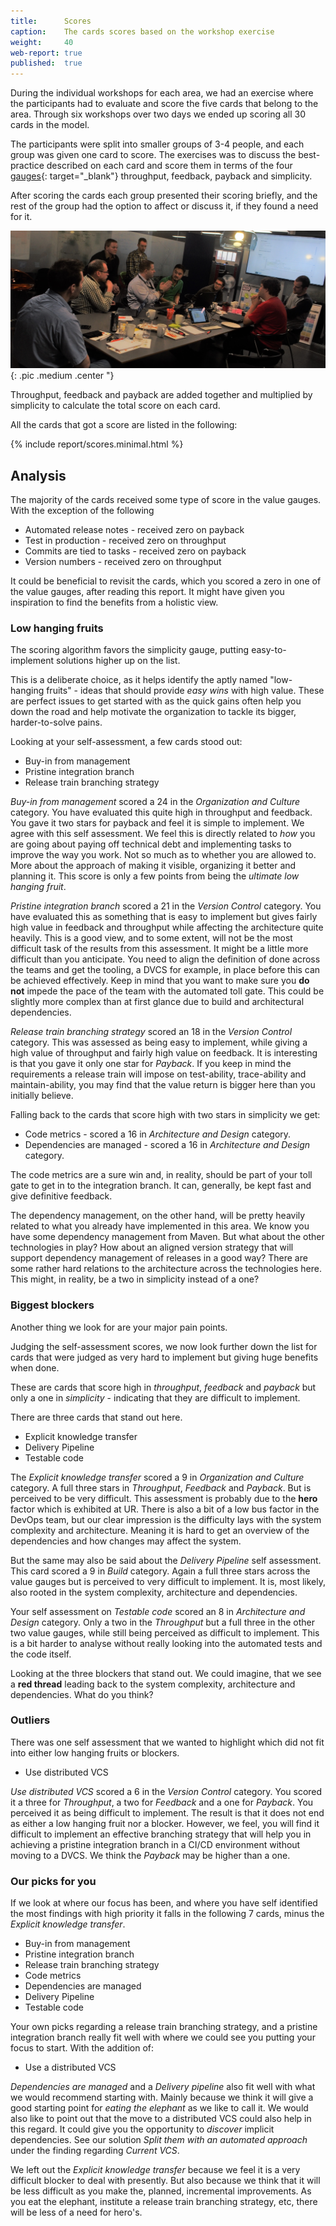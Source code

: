 ```yaml
---
title:      Scores
caption:    The cards scores based on the workshop exercise
weight:     40
web-report: true
published:  true
---
```


During the individual workshops for each area, we had an exercise where the participants had to evaluate and score the five cards that belong to the area. 
Through six workshops over two days we ended up scoring all 30 cards in the model.

The participants were split into smaller groups of 3-4 people, and each group was given one card to score. 
The exercises was to discuss the best-practice described on each card and score them in terms of the four 
[gauges](http://code-maturity.praqma.com/gauges/){: target="_blank"} throughput, feedback, payback and simplicity.

After scoring the cards each group presented their scoring briefly, and the rest of the group had the option to affect or discuss it, if they found a need for it.

![Maturity workshop](/images/report/universalrobots/universal_doing_workshop.jpg){:  .pic .medium .center "}

Throughput, feedback and payback are added together and multiplied by simplicity to calculate the total score on each card.

All the cards that got a score are listed in the following:

{% include report/scores.minimal.html %}

## Analysis
The majority of the cards received some type of score in the value gauges. With the exception of the following

* Automated release notes - received zero on payback
* Test in production - received zero on throughput
* Commits are tied to tasks - received zero on payback
* Version numbers - received zero on throughput

It could be beneficial to revisit the cards, which you scored a zero in one of the value gauges, after reading this report. 
It might have given you inspiration to find the benefits from a holistic view.

### Low hanging fruits

The scoring algorithm favors the simplicity gauge, putting easy-to-implement solutions higher up on the list.

This is a deliberate choice, as it helps identify the aptly named "low-hanging fruits" - ideas that should provide *easy wins* with high value.
These are perfect issues to get started with as the quick gains often help you down the road and help motivate the organization to tackle its bigger, harder-to-solve pains.

Looking at your self-assessment, a few cards stood out:

* Buy-in from management
* Pristine integration branch
* Release train branching strategy

*Buy-in from management* scored a 24 in the *Organization and Culture* category. You have evaluated this quite high in throughput and feedback. 
You gave it two stars for payback and feel it is simple to implement. We agree with this self assessment. 
We feel this is directly related to *how* you are going about paying off technical debt and implementing tasks to improve the way you work. 
Not so much as to whether you are allowed to. More about the approach of making it visible, organizing it better and planning it. 
This score is only a few points from being the *ultimate low hanging fruit*. 

*Pristine integration branch* scored a 21 in the *Version Control* category. You have evaluated this as something that 
is easy to implement but gives fairly high value in feedback and throughput while affecting the architecture quite heavily. 
This is a good view, and to some extent, will not be the most difficult task of the results from this assessment. 
It might be a little more difficult than you anticipate. You need to align the definition of done across the teams and 
get the tooling, a DVCS for example, in place before this can be achieved effectively. Keep in mind that you want to make 
sure you **do not** impede the pace of the team with the automated toll gate. This could be slightly more complex than at 
first glance due to build and architectural dependencies.

*Release train branching strategy* scored an 18 in the *Version Control* category. This was assessed as being easy to implement, 
while giving a high value of throughput and fairly high value on feedback. It is interesting is that you gave it only one 
star for *Payback*. If you keep in mind the requirements a release train will impose on test-ability, trace-ability and 
maintain-ability, you may find that the value return is bigger here than you initially believe. 

Falling back to the cards that score high with two stars in simplicity we get: 

* Code metrics - scored a 16 in *Architecture and Design* category.
* Dependencies are managed - scored a 16 in *Architecture and Design* category.

The code metrics are a sure win and, in reality, should be part of your toll gate to get in to the integration branch. 
It can, generally, be kept fast and give definitive feedback.

The dependency management, on the other hand, will be pretty heavily related to what you already have implemented in this area. 
We know you have some dependency management from Maven. But what about the other technologies in play? How about an aligned 
version strategy that will support dependency management of releases in a good way? There are some rather hard relations 
to the architecture across the technologies here. This might, in reality, be a two in simplicity instead of a one?

### Biggest blockers

Another thing we look for are your major pain points.

Judging the self-assessment scores, we now look further down the list for cards that were judged as very hard to implement 
but giving huge benefits when done.

These are cards that score high in _throughput_, _feedback_ and _payback_ but only a one in _simplicity_ - indicating 
that they are difficult to implement.

There are three cards that stand out here.

* Explicit knowledge transfer
* Delivery Pipeline
* Testable code

The *Explicit knowledge transfer* scored a 9 in *Organization and Culture* category. A full three stars in *Throughput*, *Feedback* and *Payback*. 
But is perceived to be very difficult. This assessment is probably due to the **hero** factor which is exhibited at UR. 
There is also a bit of a low bus factor in the DevOps team, but our clear impression is the difficulty lays with the system complexity and architecture. 
Meaning it is hard to get an overview of the dependencies and how changes may affect the system. 

But the same may also be said about the *Delivery Pipeline* self assessment. This card scored a 9 in *Build* category. 
Again a full three stars across the value gauges but is perceived to very difficult to implement. 
It is, most likely, also rooted in the system complexity, architecture and dependencies. 

Your self assessment on *Testable code* scored an 8 in *Architecture and Design* category. Only a two in the *Throughput* 
but a full three in the other two value gauges, while still being perceived as difficult to implement. 
This is a bit harder to analyse without really looking into the automated tests and the code itself. 

Looking at the three blockers that stand out. 
We could imagine, that we see a **red thread** leading back to the system complexity, architecture and dependencies. What do you think? 

### Outliers
There was one self assessment that we wanted to highlight which did not fit into either low hanging fruits or blockers. 

* Use distributed VCS

*Use distributed VCS* scored a 6 in the *Version Control* category. You scored it a three for *Throughput*, a two for *Feedback* and a one for *Payback*. You perceived it as being difficult to implement. The result is that it does not end as either a low hanging fruit nor a blocker. However, we feel, you will find it difficult to implement an effective branching strategy that will help you in achieving a pristine integration branch in a CI/CD environment without moving to a DVCS. We think the *Payback* may be higher than a one. 

### Our picks for you

If we look at where our focus has been, and where you have self identified the most findings with high priority it falls in the following 7 cards, minus the *Explicit knowledge transfer*. 

* Buy-in from management
* Pristine integration branch
* Release train branching strategy
* Code metrics
* Dependencies are managed
* Delivery Pipeline
* Testable code

Your own picks regarding a release train branching strategy, and a pristine integration branch really fit well with where we could see you putting your focus to start. With the addition of:

* Use a distributed VCS

*Dependencies are managed* and a *Delivery pipeline* also fit well with what we would recommend starting with. Mainly because we think it will give a good starting point for *eating the elephant* as we like to call it. We would also like to point out that the move to a distributed VCS could also help in this regard. It could give you the opportunity to *discover* implicit dependencies. See our solution *Split them with an automated approach* under the finding regarding *Current VCS*.

We left out the *Explicit knowledge transfer* because we feel it is a very difficult blocker to deal with presently. But also because we think that it will be less difficult as you make the, planned, incremental improvements. As you eat the elephant, institute a release train branching strategy, etc, there will be less of a need for hero's.

